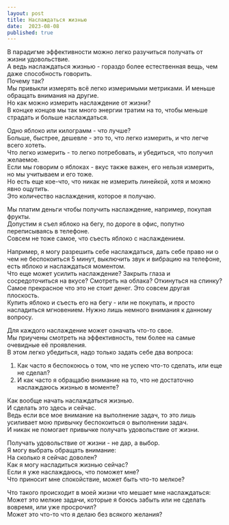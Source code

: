 ```yaml
---
layout: post
title: Наслаждаться жизнью
date:  2023-08-08
published: true
---
```


В парадигме эффективности можно легко разучиться получать от жизни удовольствие.\
А ведь наслаждаться жизнью - гораздо более естественная вещь, чем даже способность говорить.\
Почему так?\
Мы привыкли измерять всё легко измеримыми метриками. И меньше обращать внимания на другие.\
Но как можно измерить наслаждение от жизни?\
В концке концов мы так много энергии тратим на то, чтобы меньше страдать и больше наслаждаться.

Одно яблоко или килограмм - что лучше?\
Больше, быстрее, дешевле - это то, что легко измерить, и что легче всего хотеть.\
Что легко измерить - то легко потребовать, и убедиться, что получил желаемое.\
Если мы говорим о яблоках - вкус также важен, его нельзя измерить, но мы учитываем и его тоже.\
Но есть еще кое-что, что никак не измерить линейкой, хотя и можно явно ощутить.\
Это количество наслаждения, которое я получаю.

Мы платим деньги чтобы получить наслаждение, например, покупая фрукты.\
Допустим я съел яблоко на бегу, по дороге в офис, попутно переписываясь в телефоне.\
Совсем не тоже самое, что съесть яблоко с наслаждением.

Например, я могу разрешить себе наслаждаться, дать себе право ни о чем не беспокоиться 5 минут, выключить звук и вибрацию на телефоне, есть яблоко и наслаждаться моментом.\
Что еще может усилить наслаждение? Закрыть глаза и сосредоточиться на вкусе? Смотреть на облака? Откинуться на спинку? \
Самое прекрасное что это не стоит денег. Это совсем другая плоскость.\
Купить яблоко и съесть его на бегу - или не покупать, и просто насладиться мгновением. Нужно лишь немного внимания к данному вопросу.

Для каждого наслаждение может означать что-то свое.\
Мы приучены смотреть на эффективность, тем более на самые очевидные её проявления.\
В этом легко убедиться, надо только задать себе два вопроса:
1. Как часто я беспокоюсь о том, что не успею что-то сделать, или еще не сделал?
2. И как часто я обращабю внимание на то, что не достаточно наслаждаюсь жизнью в моменте?

Как вообще начать наслаждаться жизнью.\
И сделать это здесь и сейчас.\
Ведь если все мое внимание на выполнение задач, то это лишь усиливает мою привычку беспокоиться о выполнении задач.\
И никак не помогает привычке получать удовольствие от жизни.

Получать удовольствие от жизни - не дар, а выбор.\
Я могу выбрать обращать внимание:\
На сколько я сейчас доволен?\
Как я могу насладиться жизнью сейчас?\
Если я уже наслаждаюсь, что поможет мне?\
Что приносит мне спокойствие, может быть что-то мелкое?

Что такого происходит в моей жизни что мешает мне наслаждаться:\
Может это мелкие задачи, которые я боюсь забыть или не сделать вовремя, или уже просрочил?\
Может это что-то что я делаю без всякого желания?
